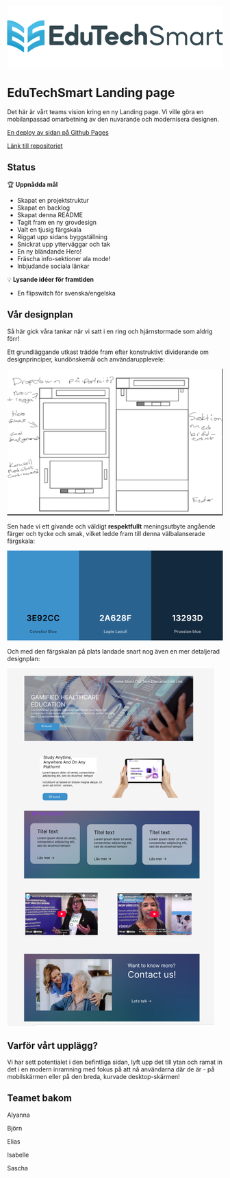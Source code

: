 ![EduTechSmart logo](./assets/logos/edutech-logo.png)
# EduTechSmart Landing page
Det här är vårt teams vision kring en ny Landing page. Vi ville göra en mobilanpassad omarbetning av den nuvarande och modernisera designen.

[En deploy av sidan på Github Pages](https://isabellea-f.github.io/edutechsmart-landingpage/)

[Länk till repositoriet](https://github.com/isabellea-f/edutechsmart-landingpage/)

## Status
🏆 **Uppnådda mål** 
- Skapat en projektstruktur
- Skapat en backlog
- Skapat denna README
- Tagit fram en ny grovdesign
- Valt en tjusig färgskala
- Riggat upp sidans byggställning
- Snickrat upp ytterväggar och tak
- En ny bländande Hero!
- Fräscha info-sektioner ala mode!
- Inbjudande sociala länkar

💡 **Lysande idéer för framtiden**
- En flipswitch för svenska/engelska

## Vår designplan
Så här gick våra tankar när vi satt i en ring och hjärnstormade som aldrig förr!

Ett grundläggande utkast trädde fram efter konstruktivt dividerande om designprinciper, kundönskemål och användarupplevele:

![A first draft of the fundamental page structure](./assets/images/layout-skiss.png)

Sen hade vi ett givande och väldigt **respektfullt** meningsutbyte angående färger och tycke och smak, vilket ledde fram till denna välbalanserade färgskala:

![Color palette](./assets/images/color-palette.png)

Och med den färgskalan på plats landade snart nog även en mer detaljerad designplan:

![Figma Mockup](./assets/images/figma-mockup.png)

## Varför vårt upplägg?
Vi har sett potentialet i den befintliga sidan, lyft upp det till ytan och ramat in det i en modern inramning med fokus på att nå användarna där de är - på mobilskärmen eller på den breda, kurvade desktop-skärmen!  

## Teamet bakom
Alyanna

Björn

Elias

Isabelle

Sascha
